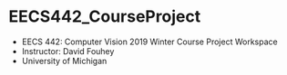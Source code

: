# EECS442_CourseProject
* EECS 442: Computer Vision 2019 Winter Course Project Workspace
* Instructor: David Fouhey
* University of Michigan 

